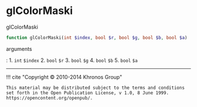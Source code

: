 # glColorMaski
glColorMaski

```php
function glColorMaski(int $index, bool $r, bool $g, bool $b, bool $a) : void
```



arguments

:    1. `int` `$index` 
    2. `bool` `$r` 
    3. `bool` `$g` 
    4. `bool` `$b` 
    5. `bool` `$a` 



---
     

!!! cite "Copyright © 2010-2014 Khronos Group"

    This material may be distributed subject to the terms and conditions set forth in the Open Publication License, v 1.0, 8 June 1999. https://opencontent.org/openpub/.
